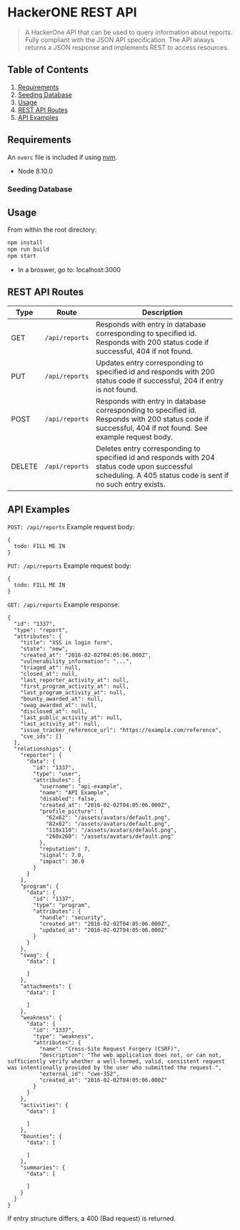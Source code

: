 # HackerONE REST API

> A HackerOne API that can be used to query information about reports. Fully compliant with the JSON API specification. The API always returns a JSON response and implements REST to access resources.

## Table of Contents

1. [Requirements](#requirements)
2. [Seeding Database](#Seeding-Database)
3. [Usage](#Usage)
4. [REST API Routes](#REST-API-Routes)
5. [API Examples](#API-Examples)

## Requirements

An `nvmrc` file is included if using [nvm](https://github.com/creationix/nvm).

- Node 8.10.0

### Seeding Database

## Usage

From within the root directory:
```sh
npm install
npm run build
npm start
```
- In a broswer, go to: localhost:3000

## REST API Routes

| Type  | Route | Description |
| ------------- | ------------- |------------- |
| GET  | ```/api/reports```  | Responds with entry in database corresponding to specified id. Responds with 200 status code if successful, 404 if not found. |
| PUT  | ```/api/reports```  | Updates entry corresponding to specified id and responds with 200 status code if successful, 204 if entry is not found. |
| POST  | ```/api/reports```  | Responds with entry in database corresponding to specified id. Responds with 200 status code if successful, 404 if not found. See example request body. |
| DELETE  | ```/api/reports```  | Deletes entry corresponding to specified id and responds with 204 status code upon successful scheduling. A 405 status code is sent if no such entry exists. |

## API Examples

```POST: /api/reports```
Example request body:

```
{
  todo: FILL ME IN
}
  ```

  ```PUT: /api/reports```
Example request body:

```
{
  todo: FILL ME IN
}
```

```GET: /api/reports```
Example response:

```
{
  "id": "1337",
  "type": "report",
  "attributes": {
    "title": "XSS in login form",
    "state": "new",
    "created_at": "2016-02-02T04:05:06.000Z",
    "vulnerability_information": "...",
    "triaged_at": null,
    "closed_at": null,
    "last_reporter_activity_at": null,
    "first_program_activity_at": null,
    "last_program_activity_at": null,
    "bounty_awarded_at": null,
    "swag_awarded_at": null,
    "disclosed_at": null,
    "last_public_activity_at": null,
    "last_activity_at": null,
    "issue_tracker_reference_url": "https://example.com/reference",
    "cve_ids": []
  },
  "relationships": {
    "reporter": {
      "data": {
        "id": "1337",
        "type": "user",
        "attributes": {
          "username": "api-example",
          "name": "API Example",
          "disabled": false,
          "created_at": "2016-02-02T04:05:06.000Z",
          "profile_picture": {
            "62x62": "/assets/avatars/default.png",
            "82x82": "/assets/avatars/default.png",
            "110x110": "/assets/avatars/default.png",
            "260x260": "/assets/avatars/default.png"
          },
          "reputation": 7,
          "signal": 7.0,
          "impact": 30.0
        }
      }
    },
    "program": {
      "data": {
        "id": "1337",
        "type": "program",
        "attributes": {
          "handle": "security",
          "created_at": "2016-02-02T04:05:06.000Z",
          "updated_at": "2016-02-02T04:05:06.000Z"
        }
      }
    },
    "swag": {
      "data": [

      ]
    },
    "attachments": {
      "data": [

      ]
    },
    "weakness": {
      "data": {
        "id": "1337",
        "type": "weakness",
        "attributes": {
          "name": "Cross-Site Request Forgery (CSRF)",
          "description": "The web application does not, or can not, sufficiently verify whether a well-formed, valid, consistent request was intentionally provided by the user who submitted the request.",
          "external_id": "cwe-352",
          "created_at": "2016-02-02T04:05:06.000Z"
        }
      }
    },
    "activities": {
      "data": [

      ]
    },
    "bounties": {
      "data": [

      ]
    },
    "summaries": {
      "data": [

      ]
    }
  }
}
  ```

If entry structure differs, a 400 (Bad request) is returned.

